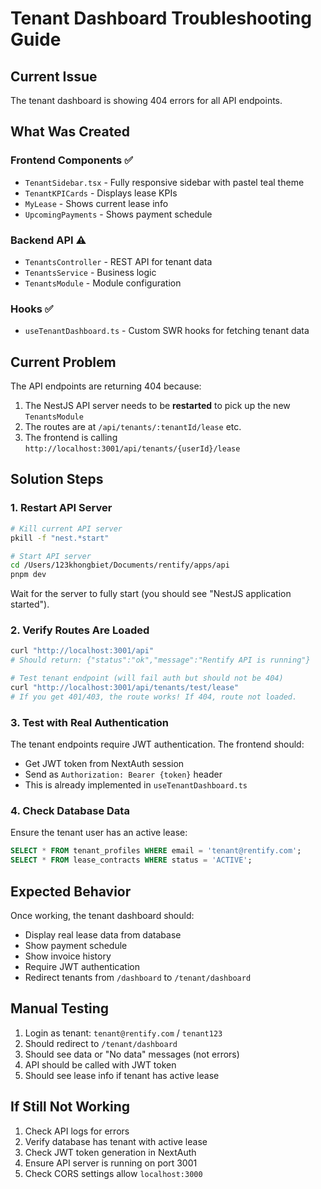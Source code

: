 # Tenant Dashboard Troubleshooting Guide

## Current Issue
The tenant dashboard is showing 404 errors for all API endpoints.

## What Was Created

### Frontend Components ✅
- `TenantSidebar.tsx` - Fully responsive sidebar with pastel teal theme
- `TenantKPICards` - Displays lease KPIs
- `MyLease` - Shows current lease info
- `UpcomingPayments` - Shows payment schedule

### Backend API ⚠️
- `TenantsController` - REST API for tenant data
- `TenantsService` - Business logic
- `TenantsModule` - Module configuration

### Hooks ✅
- `useTenantDashboard.ts` - Custom SWR hooks for fetching tenant data

## Current Problem

The API endpoints are returning 404 because:
1. The NestJS API server needs to be **restarted** to pick up the new `TenantsModule`
2. The routes are at `/api/tenants/:tenantId/lease` etc.
3. The frontend is calling `http://localhost:3001/api/tenants/{userId}/lease`

## Solution Steps

### 1. Restart API Server
```bash
# Kill current API server
pkill -f "nest.*start"

# Start API server
cd /Users/123khongbiet/Documents/rentify/apps/api
pnpm dev
```

Wait for the server to fully start (you should see "NestJS application started").

### 2. Verify Routes Are Loaded
```bash
curl "http://localhost:3001/api"
# Should return: {"status":"ok","message":"Rentify API is running"}

# Test tenant endpoint (will fail auth but should not be 404)
curl "http://localhost:3001/api/tenants/test/lease"
# If you get 401/403, the route works! If 404, route not loaded.
```

### 3. Test with Real Authentication
The tenant endpoints require JWT authentication. The frontend should:
- Get JWT token from NextAuth session
- Send as `Authorization: Bearer {token}` header
- This is already implemented in `useTenantDashboard.ts`

### 4. Check Database Data
Ensure the tenant user has an active lease:
```sql
SELECT * FROM tenant_profiles WHERE email = 'tenant@rentify.com';
SELECT * FROM lease_contracts WHERE status = 'ACTIVE';
```

## Expected Behavior

Once working, the tenant dashboard should:
- Display real lease data from database
- Show payment schedule
- Show invoice history
- Require JWT authentication
- Redirect tenants from `/dashboard` to `/tenant/dashboard`

## Manual Testing

1. Login as tenant: `tenant@rentify.com` / `tenant123`
2. Should redirect to `/tenant/dashboard`
3. Should see data or "No data" messages (not errors)
4. API should be called with JWT token
5. Should see lease info if tenant has active lease

## If Still Not Working

1. Check API logs for errors
2. Verify database has tenant with active lease
3. Check JWT token generation in NextAuth
4. Ensure API server is running on port 3001
5. Check CORS settings allow `localhost:3000`


